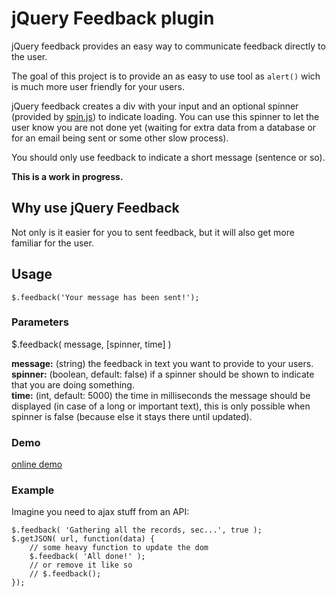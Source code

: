 # jQuery Feedback plugin

jQuery feedback provides an easy way to communicate feedback directly to the user.

The goal of this project is to provide an as easy to use tool as `alert()` wich is much more user friendly for your users.

jQuery feedback creates a div with your input and an optional spinner (provided by [spin.js](http://fgnass.github.com/spin.js/)) to indicate loading. You can use this spinner to let the user know you are not done yet (waiting for extra data from a database or for an email being sent or some other slow process).

You should only use feedback to indicate a short message (sentence or so).

**This is a work in progress.**

## Why use jQuery Feedback

Not only is it easier for you to sent feedback, but it will also get more familiar for the user.

## Usage

`$.feedback('Your message has been sent!');`

### Parameters

$.feedback( message, [spinner, time] )

**message:** (string) the feedback in text you want to provide to your users.  
**spinner:** (boolean, default: false) if a spinner should be shown to indicate that you are doing something.  
**time:** (int, default: 5000) the time in milliseconds the message should be displayed (in case of a long or important text), this is only possible when spinner is false (because else it stays there until updated).

### Demo

[online demo](http://mikevanrossum.nl/stuff/jQuery-feedback/example.html)

### Example

Imagine you need to ajax stuff from an API:

    $.feedback( 'Gathering all the records, sec...', true );
    $.getJSON( url, function(data) {
		// some heavy function to update the dom
		$.feedback( 'All done!' ); 
		// or remove it like so
		// $.feedback(); 
    });